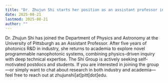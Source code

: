 ```yaml
---
title: "Dr. Zhujun Shi starts her position as an assistant professor in Department of Physics and Astronomy at the University of Pittsburgh"
date: 2025-08-21
lastmod: 2025-08-21
author: ""
---
```

Dr. Zhujun Shi has joined the Department of Physics and Astronomy at the University of Pittsburgh as an Assistant Professor. After five years of photonics R&D in industry, she returns to academia to explore novel programmable nanophotonic systems, combining physics-driven inquiry with deep technical expertise. The Shi Group is actively seeking self-motivated postdocs and students. If you are interested in joining the group—or simply want to chat about research in both industry and academia—feel free to reach out at zhujunshi[at]pitt[dot]edu.
